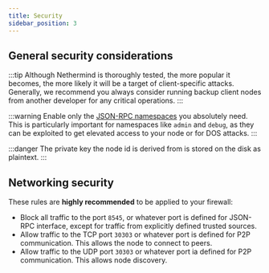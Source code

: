 ```yaml
---
title: Security
sidebar_position: 3
---
```


## General security considerations

:::tip
Although Nethermind is thoroughly tested, the more popular it becomes, the more likely it will be a target of client-specific attacks. Generally, we recommend you always consider running backup client nodes from another developer for any critical operations.
:::

:::warning
Enable only the [JSON-RPC namespaces](../interacting/json-rpc-server.md) you absolutely need. This is particularly important for namespaces like `admin` and `debug`, as they can be exploited to get elevated access to your node or for DOS attacks.
:::

:::danger
The private key the node id is derived from is stored on the disk as plaintext.
:::

## Networking security

These rules are **highly recommended** to be applied to your firewall:

- Block all traffic to the port `8545`, or whatever port is defined for JSON-RPC interface, except for traffic from explicitly defined trusted sources.
- Allow traffic to the TCP port `30303` or whatever port is defined for P2P communication. This allows the node to connect to peers.
- Allow traffic to the UDP port `30303` or whatever port ia defined for P2P communication. This allows node discovery.

